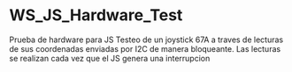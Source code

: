 # WS_JS_Hardware_Test
Prueba de hardware para JS 
Testeo de un joystick 67A a traves de lecturas de sus coordenadas enviadas por I2C de manera bloqueante. Las lecturas se realizan cada vez que el JS genera una interrupcion
